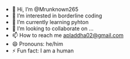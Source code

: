 - 👋 Hi, I’m @Mrunknown265
- 👀 I’m interested in borderline coding
- 🌱 I’m currently learning pyhton
- 💞️ I’m looking to collaborate on ...
- 📫 How to reach me apladdha02@gmail.com
- 😄 Pronouns: he/him
- ⚡ Fun fact: I am a human

<!---
Mrunknown265/Mrunknown265 is a ✨ special ✨ repository because its `README.md` (this file) appears on your GitHub profile.
You can click the Preview link to take a look at your changes.
--->

